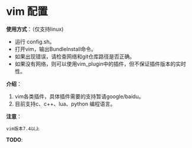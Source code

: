 # vim 配置

**使用方式**：（仅支持linux)


- 运行 config.sh。
- 打开vim，输出BundleInstall命令。
- 如果出现错误，请检查网络和git仓库路径是否正确。
- 如果没有网络，则可以使用vim_plugin中的插件，但不保证插件版本的实时性。


**介绍**：

1. vim各类插件，具体插件需要的支持暂请google/baidu。
2. 目前支持c、c++、lua、python 编程语言。


**注意**：

```
vim版本7.4以上
```

**TODO**: 

